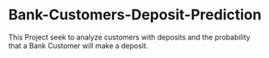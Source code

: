 # Bank-Customers-Deposit-Prediction
This Project  seek to analyze customers with deposits and the probability that a Bank Customer will make a deposit.
